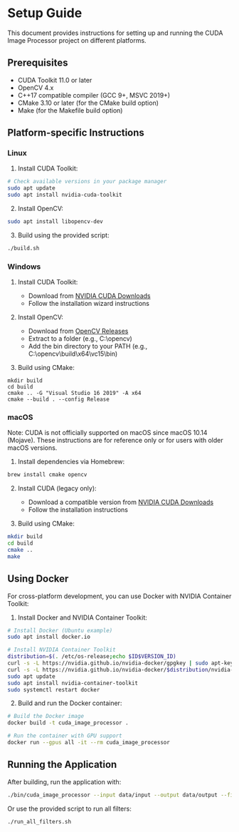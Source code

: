 # Setup Guide

This document provides instructions for setting up and running the CUDA Image Processor project on different platforms.

## Prerequisites

- CUDA Toolkit 11.0 or later
- OpenCV 4.x
- C++17 compatible compiler (GCC 9+, MSVC 2019+)
- CMake 3.10 or later (for the CMake build option)
- Make (for the Makefile build option)

## Platform-specific Instructions

### Linux

1. Install CUDA Toolkit:
```bash
# Check available versions in your package manager
sudo apt update
sudo apt install nvidia-cuda-toolkit
```

2. Install OpenCV:
```bash
sudo apt install libopencv-dev
```

3. Build using the provided script:
```bash
./build.sh
```

### Windows

1. Install CUDA Toolkit:
   - Download from [NVIDIA CUDA Downloads](https://developer.nvidia.com/cuda-downloads)
   - Follow the installation wizard instructions

2. Install OpenCV:
   - Download from [OpenCV Releases](https://opencv.org/releases/)
   - Extract to a folder (e.g., C:\opencv)
   - Add the bin directory to your PATH (e.g., C:\opencv\build\x64\vc15\bin)

3. Build using CMake:
```
mkdir build
cd build
cmake .. -G "Visual Studio 16 2019" -A x64
cmake --build . --config Release
```

### macOS

Note: CUDA is not officially supported on macOS since macOS 10.14 (Mojave). These instructions are for reference only or for users with older macOS versions.

1. Install dependencies via Homebrew:
```bash
brew install cmake opencv
```

2. Install CUDA (legacy only):
   - Download a compatible version from [NVIDIA CUDA Downloads](https://developer.nvidia.com/cuda-downloads)
   - Follow the installation instructions

3. Build using CMake:
```bash
mkdir build
cd build
cmake ..
make
```

## Using Docker

For cross-platform development, you can use Docker with NVIDIA Container Toolkit:

1. Install Docker and NVIDIA Container Toolkit:
```bash
# Install Docker (Ubuntu example)
sudo apt install docker.io

# Install NVIDIA Container Toolkit
distribution=$(. /etc/os-release;echo $ID$VERSION_ID)
curl -s -L https://nvidia.github.io/nvidia-docker/gpgkey | sudo apt-key add -
curl -s -L https://nvidia.github.io/nvidia-docker/$distribution/nvidia-docker.list | sudo tee /etc/apt/sources.list.d/nvidia-docker.list
sudo apt update
sudo apt install nvidia-container-toolkit
sudo systemctl restart docker
```

2. Build and run the Docker container:
```bash
# Build the Docker image
docker build -t cuda_image_processor .

# Run the container with GPU support
docker run --gpus all -it --rm cuda_image_processor
```

## Running the Application

After building, run the application with:
```bash
./bin/cuda_image_processor --input data/input --output data/output --filter blur
```

Or use the provided script to run all filters:
```bash
./run_all_filters.sh
``` 